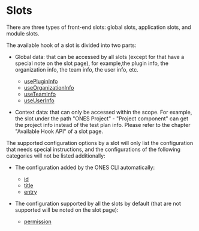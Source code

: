# Slots

There are three types of front-end slots: global slots, application slots, and module slots.

The available hook of a slot is divided into two parts:

- Global data: that can be accessed by all slots (except for that have a special note on the slot page), for example,the plugin info, the organization info, the team info, the user info, etc.

  - [usePluginInfo](../../reference/packages/store/store.md#usePluginInfo)
  - [useOrganizationInfo](../../reference/packages/store/store.md#useOrganizationInfo)
  - [useTeamInfo](../../reference/packages/store/store.md#useTeamInfo)
  - [useUserInfo](../../reference/packages/store/store.md#useUserInfo)

- Context data: that can only be accessed within the scope. For example, the slot under the path "ONES Project" - "Project component" can get the project info instead of the test plan info. Please refer to the chapter "Available Hook API" of a slot page.

The supported configuration options by a slot will only list the configuration that needs special instructions, and the configurations of the following categories will not be listed additionally:

- The configuration added by the ONES CLI automatically:

  - [id](../../reference/config/plugin.yaml#moduleId)
  - [title](../../reference/config/plugin.yaml#title)
  - [entry](../../reference/config/plugin.yaml#entry)

- The configuration supported by all the slots by default (that are not supported will be noted on the slot page):
  - [permission](../../reference/config/plugin.yaml#modulePermission)

